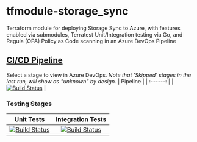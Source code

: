 # tfmodule-storage_sync
Terraform module for deploying Storage Sync to Azure, with features enabled via submodules, Terratest Unit/Integration testing via Go, and Regula (OPA) Policy as Code scanning in an Azure DevOps Pipeline
## [CI/CD Pipeline]()
Select a stage to view in Azure DevOps. *Note that 'Skipped' stages in the last run, will show as "unknown" by design.*
| Pipeline |
| :------: |
|     [![Build Status](https://dev.azure.com/wesleytrust/Terraform/_apis/build/status/Modules/Deployments/tfmodule-storage_sync?branchName=main)](https://dev.azure.com/wesleytrust/Terraform/_build/latest?definitionId=70&branchName=main)     |
### Testing Stages
| Unit Tests | Integration Tests |
| :--------: | :---------------: |
|     [![Build Status](https://dev.azure.com/wesleytrust/Terraform/_apis/build/status/Modules/Deployments/tfmodule-storage_sync?repoName=wesley-trust%2Ftfmodule-storage_sync&branchName=main&stageName=Unit)](https://dev.azure.com/wesleytrust/Terraform/_build/latest?definitionId=70&repoName=wesley-trust%2Ftfmodule-storage_sync&branchName=main)       |       [![Build Status](https://dev.azure.com/wesleytrust/Terraform/_apis/build/status/Modules/Deployments/tfmodule-storage_sync?repoName=wesley-trust%2Ftfmodule-storage_sync&branchName=main&stageName=Integration)](https://dev.azure.com/wesleytrust/Terraform/_build/latest?definitionId=70&repoName=wesley-trust%2Ftfmodule-storage_sync&branchName=main)            |